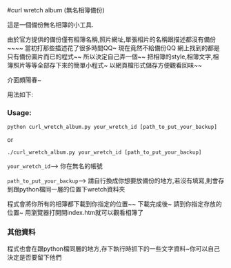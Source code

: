 #curl wretch album (無名相簿備份)


這是一個備份無名相簿的小工具.

由於官方提供的備份僅有相簿名稱,照片網址,單張相片的名稱跟描述都沒有備份~~~~
當初打那些描述花了很多時間QQ~ 現在竟然不給備份QQ
網上找到的都是只有備份圖片而已的程式~~
所以決定自己弄一個~~
把相簿的style,相簿文字,相簿照片等等全部存下來的簡單小程式~
以網頁檔形式儲存方便觀看回味~~

介面頗陽春~

用法如下: 

### Usage: 

```python curl_wretch_album.py your_wretch_id [path_to_put_your_backup]```

or

```./curl_wretch_album.py your_wretch_id [path_to_put_your_backup]```


```your_wretch_id```--> 你在無名的帳號

```path_to_put_your_backup```--> 請自行換成你想要放備份的地方,若沒有填寫,則會存到跟python檔同一層的位置下wretch資料夾

程式會將你所有的相簿都下載到你指定的位置~~
下載完成後~ 請到你指定存放的位置~ 用瀏覽器打開開index.htm就可以觀看相簿了

### 其他資料
程式也會在跟python檔同層的地方,存下執行時抓下的一些文字資料~你可以自己決定是否要留下他們

